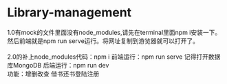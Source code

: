 # Library-management
1.0有mock的文件里面没有node_modules,请先在terminal里面npm i安装一下。<br />然后前端就是npm run serve运行。将网址复制到游览器就可以打开了。<br /><br />
2.0的补上node_modules代码：npm i 前端运行：npm run serve  记得打开数据库MongoDB 后端运行：npm run dev<br />
功能：增删改查 借书还书登陆注册

